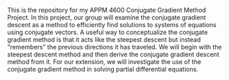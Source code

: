 This is the repository for my APPM 4600 Conjugate Gradient Method Project. 
In this project, our group will examine the conjugate gradient descent as a method to efficiently find solutions to systems of equations using conjugate vectors. A useful way to conceptualize the conjugate gradient method is that it acts like the steepest descent but instead “remembers” the previous directions it has traveled. We will begin with the steepest descent method and then derive the conjugate gradient descent method from it. For our extension, we will investigate the use of the conjugate gradient method in solving partial differential equations.

